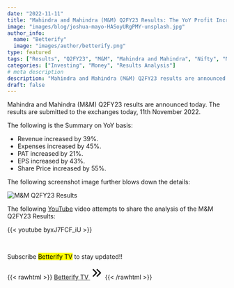 ```yaml
---
date: "2022-11-11"
title: "Mahindra and Mahindra (M&M) Q2FY23 Results: The YoY Profit Increased by 21%"
image: "images/blog/joshua-mayo-HASoyURgPMY-unsplash.jpg"
author_info: 
  name: "Betterify"
  image: "images/author/betterify.png"
type: featured
tags: ["Results", "Q2FY23", "M&M", "Mahindra and Mahindra", "Nifty", "Nifty50", "Stocks", "Shares",]
categories: ["Investing", "Money", "Results Analysis"]
# meta description
description: "Mahindra and Mahindra (M&M) Q2FY23 results are announced on 11/11/22. This post and video tries to share the analysis of the results"
draft: false
---
```


Mahindra and Mahindra (M&M) Q2FY23 results are announced today. The results are submitted to the exchanges today, 11th November 2022.

The following is the Summary on YoY basis:
* Revenue increased by 39%.
* Expenses increased by 45%.
* PAT increased by 21%.
* EPS increased by 43%.
* Share Price increased by 55%.

The following screenshot image further blows down the details:

![M&M Q2FY23 Results](https://docs.google.com/drawings/d/1i4K_i7mUiqOwVnZ4Avg3HzCjr69tf2O7vq6kIqlleCk/export/png)

The following [YouTube](https://www.youtube.com/channel/UCiyLlAY3_T1XiADSThStYGA) video attempts to share the analysis of the M&M Q2FY23 Results:

{{< youtube byxJ7FCF_iU  >}}

<br>

Subscribe <mark>Betterify TV</mark> to stay updated!!

{{< rawhtml >}}
<a href="https://www.youtube.com/channel/UCiyLlAY3_T1XiADSThStYGA" target="_blank" class="btn btn-primary btn-lg mt-4 mb-4">Betterify TV <svg xmlns="http://www.w3.org/2000/svg" class="h-5 w-5" viewBox="0 0 20 20" width="30px" height="30px" fill="currentColor">
  <path fill-rule="evenodd" d="M10.293 15.707a1 1 0 010-1.414L14.586 10l-4.293-4.293a1 1 0 111.414-1.414l5 5a1 1 0 010 1.414l-5 5a1 1 0 01-1.414 0z" clip-rule="evenodd" />
  <path fill-rule="evenodd" d="M4.293 15.707a1 1 0 010-1.414L8.586 10 4.293 5.707a1 1 0 011.414-1.414l5 5a1 1 0 010 1.414l-5 5a1 1 0 01-1.414 0z" clip-rule="evenodd" />
</svg></a>
{{< /rawhtml >}}